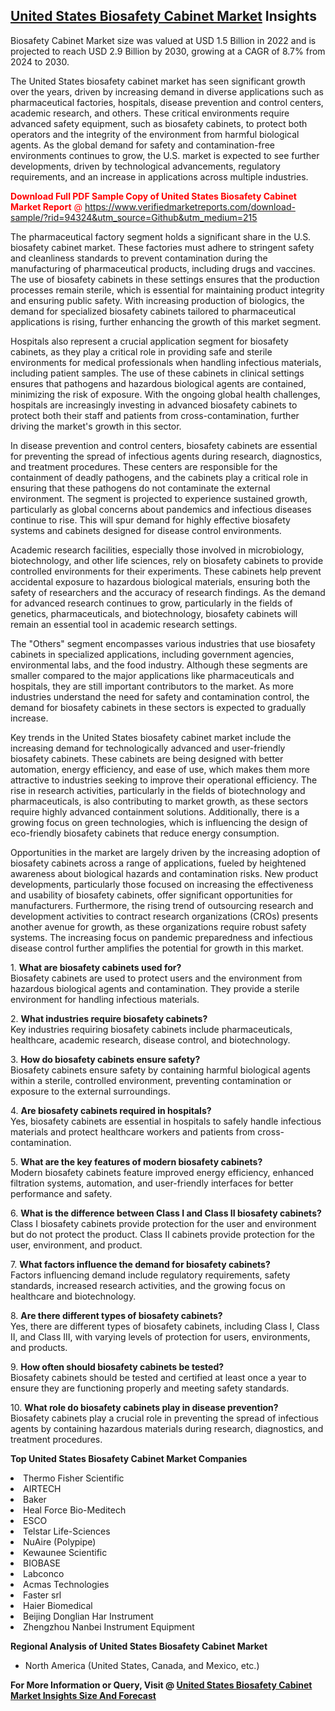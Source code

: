 <h2><a href="https://www.verifiedmarketreports.com/download-sample/?rid=94324&amp;utm_source=Github&amp;utm_medium=215" target="_blank">United States Biosafety Cabinet Market</a> Insights</h2><p>Biosafety Cabinet Market size was valued at USD 1.5 Billion in 2022 and is projected to reach USD 2.9 Billion by 2030, growing at a CAGR of 8.7% from 2024 to 2030.</p><p><p>The United States biosafety cabinet market has seen significant growth over the years, driven by increasing demand in diverse applications such as pharmaceutical factories, hospitals, disease prevention and control centers, academic research, and others. These critical environments require advanced safety equipment, such as biosafety cabinets, to protect both operators and the integrity of the environment from harmful biological agents. As the global demand for safety and contamination-free environments continues to grow, the U.S. market is expected to see further developments, driven by technological advancements, regulatory requirements, and an increase in applications across multiple industries. <p><span class=""><span style="color: #ff0000;"><strong>Download Full PDF Sample Copy of United States Biosafety Cabinet Market Report</strong> @ </span><a href="https://www.verifiedmarketreports.com/download-sample/?rid=94324&amp;utm_source=Github&amp;utm_medium=215" target="_blank">https://www.verifiedmarketreports.com/download-sample/?rid=94324&amp;utm_source=Github&amp;utm_medium=215</a></span></p></p><p>The pharmaceutical factory segment holds a significant share in the U.S. biosafety cabinet market. These factories must adhere to stringent safety and cleanliness standards to prevent contamination during the manufacturing of pharmaceutical products, including drugs and vaccines. The use of biosafety cabinets in these settings ensures that the production processes remain sterile, which is essential for maintaining product integrity and ensuring public safety. With increasing production of biologics, the demand for specialized biosafety cabinets tailored to pharmaceutical applications is rising, further enhancing the growth of this market segment.</p><p>Hospitals also represent a crucial application segment for biosafety cabinets, as they play a critical role in providing safe and sterile environments for medical professionals when handling infectious materials, including patient samples. The use of these cabinets in clinical settings ensures that pathogens and hazardous biological agents are contained, minimizing the risk of exposure. With the ongoing global health challenges, hospitals are increasingly investing in advanced biosafety cabinets to protect both their staff and patients from cross-contamination, further driving the market's growth in this sector.</p><p>In disease prevention and control centers, biosafety cabinets are essential for preventing the spread of infectious agents during research, diagnostics, and treatment procedures. These centers are responsible for the containment of deadly pathogens, and the cabinets play a critical role in ensuring that these pathogens do not contaminate the external environment. The segment is projected to experience sustained growth, particularly as global concerns about pandemics and infectious diseases continue to rise. This will spur demand for highly effective biosafety systems and cabinets designed for disease control environments.</p><p>Academic research facilities, especially those involved in microbiology, biotechnology, and other life sciences, rely on biosafety cabinets to provide controlled environments for their experiments. These cabinets help prevent accidental exposure to hazardous biological materials, ensuring both the safety of researchers and the accuracy of research findings. As the demand for advanced research continues to grow, particularly in the fields of genetics, pharmaceuticals, and biotechnology, biosafety cabinets will remain an essential tool in academic research settings.</p><p>The "Others" segment encompasses various industries that use biosafety cabinets in specialized applications, including government agencies, environmental labs, and the food industry. Although these segments are smaller compared to the major applications like pharmaceuticals and hospitals, they are still important contributors to the market. As more industries understand the need for safety and contamination control, the demand for biosafety cabinets in these sectors is expected to gradually increase.</p><p>Key trends in the United States biosafety cabinet market include the increasing demand for technologically advanced and user-friendly biosafety cabinets. These cabinets are being designed with better automation, energy efficiency, and ease of use, which makes them more attractive to industries seeking to improve their operational efficiency. The rise in research activities, particularly in the fields of biotechnology and pharmaceuticals, is also contributing to market growth, as these sectors require highly advanced containment solutions. Additionally, there is a growing focus on green technologies, which is influencing the design of eco-friendly biosafety cabinets that reduce energy consumption.</p><p>Opportunities in the market are largely driven by the increasing adoption of biosafety cabinets across a range of applications, fueled by heightened awareness about biological hazards and contamination risks. New product developments, particularly those focused on increasing the effectiveness and usability of biosafety cabinets, offer significant opportunities for manufacturers. Furthermore, the rising trend of outsourcing research and development activities to contract research organizations (CROs) presents another avenue for growth, as these organizations require robust safety systems. The increasing focus on pandemic preparedness and infectious disease control further amplifies the potential for growth in this market.</p><p>1. <b>What are biosafety cabinets used for?</b><br> Biosafety cabinets are used to protect users and the environment from hazardous biological agents and contamination. They provide a sterile environment for handling infectious materials.</p><p>2. <b>What industries require biosafety cabinets?</b><br> Key industries requiring biosafety cabinets include pharmaceuticals, healthcare, academic research, disease control, and biotechnology.</p><p>3. <b>How do biosafety cabinets ensure safety?</b><br> Biosafety cabinets ensure safety by containing harmful biological agents within a sterile, controlled environment, preventing contamination or exposure to the external surroundings.</p><p>4. <b>Are biosafety cabinets required in hospitals?</b><br> Yes, biosafety cabinets are essential in hospitals to safely handle infectious materials and protect healthcare workers and patients from cross-contamination.</p><p>5. <b>What are the key features of modern biosafety cabinets?</b><br> Modern biosafety cabinets feature improved energy efficiency, enhanced filtration systems, automation, and user-friendly interfaces for better performance and safety.</p><p>6. <b>What is the difference between Class I and Class II biosafety cabinets?</b><br> Class I biosafety cabinets provide protection for the user and environment but do not protect the product. Class II cabinets provide protection for the user, environment, and product.</p><p>7. <b>What factors influence the demand for biosafety cabinets?</b><br> Factors influencing demand include regulatory requirements, safety standards, increased research activities, and the growing focus on healthcare and biotechnology.</p><p>8. <b>Are there different types of biosafety cabinets?</b><br> Yes, there are different types of biosafety cabinets, including Class I, Class II, and Class III, with varying levels of protection for users, environments, and products.</p><p>9. <b>How often should biosafety cabinets be tested?</b><br> Biosafety cabinets should be tested and certified at least once a year to ensure they are functioning properly and meeting safety standards.</p><p>10. <b>What role do biosafety cabinets play in disease prevention?</b><br> Biosafety cabinets play a crucial role in preventing the spread of infectious agents by containing hazardous materials during research, diagnostics, and treatment procedures.</p></p><p><strong>Top United States Biosafety Cabinet Market Companies</strong></p><div data-test-id=""><p><li>Thermo Fisher Scientific</li><li> AIRTECH</li><li> Baker</li><li> Heal Force Bio-Meditech</li><li> ESCO</li><li> Telstar Life-Sciences</li><li> NuAire (Polypipe)</li><li> Kewaunee Scientific</li><li> BIOBASE</li><li> Labconco</li><li> Acmas Technologies</li><li> Faster srl</li><li> Haier Biomedical</li><li> Beijing Donglian Har Instrument</li><li> Zhengzhou Nanbei Instrument Equipment</li></p><div><strong>Regional Analysis of&nbsp;United States Biosafety Cabinet Market</strong></div><ul><li dir="ltr"><p dir="ltr">North America&nbsp;(United States, Canada, and Mexico, etc.)</p></li></ul><p><strong>For More Information or Query, Visit @&nbsp;</strong><strong><a href="https://www.verifiedmarketreports.com/product/global-biosafety-cabinet-market-growth-2019-2024/?utm_source=Github&amp;utm_medium=215" target="_blank">United States Biosafety Cabinet Market Insights Size And Forecast</a></strong></p></div>
